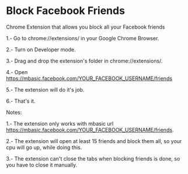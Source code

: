 # Block Facebook Friends
Chrome Extension that allows you block all your Facebook friends

1.- Go to chrome://extensions/ in your Google Chrome Browser.

2.- Turn on Developer mode.

3.- Drag and drop the extension's folder in chrome://extensions/.

4.- Open https://mbasic.facebook.com/YOUR_FACEBOOK_USERNAME/friends

5.- The extension will do it's job.

6.- That's it.

Notes:

1.- The extension only works with mbasic url https://mbasic.facebook.com/YOUR_FACEBOOK_USERNAME/friends.

2.- The extension will open at least 15 friends and block them all, so your cpu will go up, while doing this.

3.- The extension can't close the tabs when blocking friends is done, so you have to close it manually.
